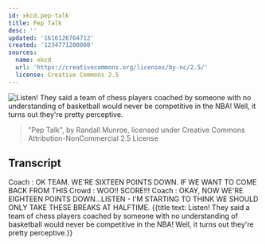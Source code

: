 ```yaml
---
id: xkcd.pep-talk
title: Pep Talk
desc: ''
updated: '1616126764712'
created: '1234771200000'
sources:
  name: xkcd
  url: 'https://creativecommons.org/licenses/by-nc/2.5/'
  license: Creative Commons 2.5
---
```

![Listen!  They said a team of chess players coached by someone with no understanding of basketball would never be competitive in the NBA!  Well, it turns out they're pretty perceptive.](https://imgs.xkcd.com/comics/pep_talk.png)
> "Pep Talk", by Randall Munroe, licensed under Creative Commons Attribution-NonCommercial 2.5 License

## Transcript
Coach : OK TEAM. WE'RE SIXTEEN POINTS DOWN. IF WE WANT TO COME BACK FROM THIS
Crowd : WOO!! SCORE!!!
Coach : OKAY, NOW WE'RE EIGHTEEN POINTS DOWN...LISTEN - I'M STARTING TO THINK WE SHOULD ONLY TAKE THESE BREAKS AT HALFTIME.
{{title text: Listen!  They said a team of chess players coached by someone with no understanding of basketball would never be competitive in the NBA!  Well, it turns out they're pretty perceptive.}}
